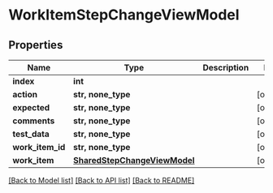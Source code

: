 # WorkItemStepChangeViewModel


## Properties
Name | Type | Description | Notes
------------ | ------------- | ------------- | -------------
**index** | **int** |  | 
**action** | **str, none_type** |  | [optional] 
**expected** | **str, none_type** |  | [optional] 
**comments** | **str, none_type** |  | [optional] 
**test_data** | **str, none_type** |  | [optional] 
**work_item_id** | **str, none_type** |  | [optional] 
**work_item** | [**SharedStepChangeViewModel**](SharedStepChangeViewModel.md) |  | [optional] 

[[Back to Model list]](../README.md#documentation-for-models) [[Back to API list]](../README.md#documentation-for-api-endpoints) [[Back to README]](../README.md)


